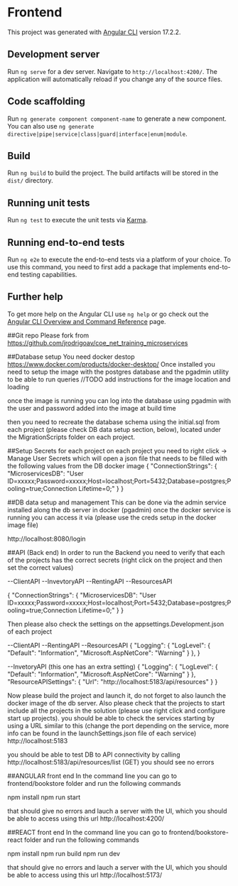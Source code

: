 # Frontend

This project was generated with [Angular CLI](https://github.com/angular/angular-cli) version 17.2.2.

## Development server

Run `ng serve` for a dev server. Navigate to `http://localhost:4200/`. The application will automatically reload if you change any of the source files.

## Code scaffolding

Run `ng generate component component-name` to generate a new component. You can also use `ng generate directive|pipe|service|class|guard|interface|enum|module`.

## Build

Run `ng build` to build the project. The build artifacts will be stored in the `dist/` directory.

## Running unit tests

Run `ng test` to execute the unit tests via [Karma](https://karma-runner.github.io).

## Running end-to-end tests

Run `ng e2e` to execute the end-to-end tests via a platform of your choice. To use this command, you need to first add a package that implements end-to-end testing capabilities.

## Further help

To get more help on the Angular CLI use `ng help` or go check out the [Angular CLI Overview and Command Reference](https://angular.io/cli) page.

##Git repo
Please fork from
https://github.com/jrodrigoav/coe_net_training_microservices


##Database setup
You need docker destop https://www.docker.com/products/docker-desktop/
Once installed you need to setup the image with the postgres database and the pgadmin utility to be able to run queries
//TODO  add instructions for the image location and loading

once the image is running you can log into the database using pgadmin with the user and password added into the image at build time

then you need to recreate the database schema using the initial.sql from each project (please check DB data setup section, below), located under the MigrationScripts folder on each project.

##Setup Secrets for each project
on each project you need to right click -> Manage User Secrets which will open a json file that needs to be filled with the following values
from the DB docker image
{
  "ConnectionStrings": {
    "MicroservicesDB": "User ID=xxxxx;Password=xxxxx;Host=localhost;Port=5432;Database=postgres;Pooling=true;Connection Lifetime=0;"
  }
}

##DB data setup and management
This can be done via the admin service installed along the db server in docker (pgadmin)
once the docker service is running you can access it via (please use the creds setup in the docker image file)

http://localhost:8080/login




##API (Back end)
In order to run the Backend you need to verify that each of the projects has the correct secrets
(right click on the project and then set the correct values) 

--ClientAPI
--InvevtoryAPI
--RentingAPI
--ResourcesAPI


{
  "ConnectionStrings": {
    "MicroservicesDB": "User ID=xxxxx;Password=xxxxx;Host=localhost;Port=5432;Database=postgres;Pooling=true;Connection Lifetime=0;"
  }
}

Then please also check the settings on the appsettings.Development.json of each project

--ClientAPI
--RentingAPI
--ResourcesAPI
{
  "Logging": {
    "LogLevel": {
      "Default": "Information",
      "Microsoft.AspNetCore": "Warning"
    }
  },
}



--InvetoryAPI  (this one has an extra setting)
{
  "Logging": {
    "LogLevel": {
      "Default": "Information",
      "Microsoft.AspNetCore": "Warning"
    }
  },
  "ResourceAPISettings": {
    "Url": "http://localhost:5183/api/resources"
  }
}

Now please build the project and launch it, do not forget to also launch the docker image of the db server.
Also please check that the projects to start include all the projects in the solution (please use right click and configure start up projects).
you should be able to check the services starting by using a URL similar to this (change the port depending on the service, more info can be
found in the launchSettings.json file of each service)
http://localhost:5183

you should be able to test DB to API connectivity by calling 
http://localhost:5183/api/resources/list  (GET) you should see no errors



##ANGULAR front end
In the command line you can go to frontend/bookstore folder and run the following commands

npm install
npm run start

that should give no errors and lauch a server with the UI, which you should be able to access using this url
http://localhost:4200/



##REACT front end
In the command line you can go to frontend/bookstore-react folder and run the following commands

npm install
npm run build
npm run dev

that should give no errors and lauch a server with the UI, which you should be able to access using this url
http://localhost:5173/